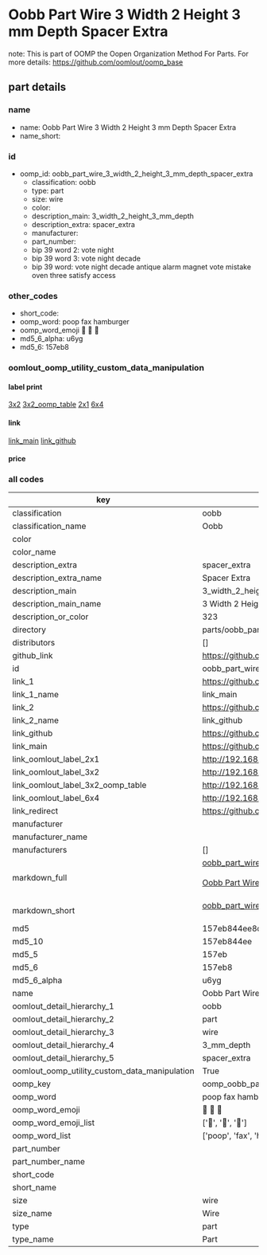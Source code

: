 # Oobb Part Wire 3 Width 2 Height 3 mm Depth Spacer Extra  

note: This is part of OOMP the Oopen Organization Method For Parts. For more details: https://github.com/oomlout/oomp_base

##  part details
  







### name
* name: Oobb Part Wire 3 Width 2 Height 3 mm Depth Spacer Extra
* name_short: 
### id
* oomp_id: oobb_part_wire_3_width_2_height_3_mm_depth_spacer_extra
  * classification: oobb
  * type: part
  * size: wire
  * color: 
  * description_main: 3_width_2_height_3_mm_depth
  * description_extra: spacer_extra
  * manufacturer: 
  * part_number: 
  * bip 39 word 2: vote night
  * bip 39 word 3: vote night decade
  * bip 39 word: vote night decade antique alarm magnet vote mistake oven three satisfy access

### other_codes
* short_code: 
* oomp_word: poop fax hamburger
* oomp_word_emoji :poop: :fax: :hamburger:
* md5_6_alpha: u6yg
* md5_6: 157eb8






### oomlout_oomp_utility_custom_data_manipulation
#### label print
[3x2](http://192.168.1.245:1112/?label=oomp%20u6yg)
[3x2_oomp_table](http://192.168.1.108:1112/?label=oomp%20u6yg)
[2x1](http://192.168.1.242:1112/?label=oomp%20u6yg)
[6x4](http://192.168.1.55:1112/?label=oomp%20u6yg)    

#### link

[link_main](https://github.com/oomlout/oomlout_oomp_version_1_messy/tree/main/parts/oobb_part_wire_3_width_2_height_3_mm_depth_spacer_extra) [link_github](https://github.com/oomlout/oomlout_oomp_version_1_messy/tree/main/parts/oobb_part_wire_3_width_2_height_3_mm_depth_spacer_extra)                             

#### price







### all codes 
| key | value |  
| --- | --- |  
| classification | oobb |  
| classification_name | Oobb |  
| color |  |  
| color_name |  |  
| description_extra | spacer_extra |  
| description_extra_name | Spacer Extra |  
| description_main | 3_width_2_height_3_mm_depth |  
| description_main_name | 3 Width 2 Height 3 mm Depth |  
| description_or_color | 323 |  
| directory | parts/oobb_part_wire_3_width_2_height_3_mm_depth_spacer_extra |  
| distributors | [] |  
| github_link | https://github.com/oomlout/oomlout_oomp_part_src/tree/main/parts/oobb_part_wire_3_width_2_height_3_mm_depth_spacer_extra |  
| id | oobb_part_wire_3_width_2_height_3_mm_depth_spacer_extra |  
| link_1 | https://github.com/oomlout/oomlout_oomp_version_1_messy/tree/main/parts/oobb_part_wire_3_width_2_height_3_mm_depth_spacer_extra |  
| link_1_name | link_main |  
| link_2 | https://github.com/oomlout/oomlout_oomp_version_1_messy/tree/main/parts/oobb_part_wire_3_width_2_height_3_mm_depth_spacer_extra |  
| link_2_name | link_github |  
| link_github | https://github.com/oomlout/oomlout_oomp_version_1_messy/tree/main/parts/oobb_part_wire_3_width_2_height_3_mm_depth_spacer_extra |  
| link_main | https://github.com/oomlout/oomlout_oomp_version_1_messy/tree/main/parts/oobb_part_wire_3_width_2_height_3_mm_depth_spacer_extra |  
| link_oomlout_label_2x1 | http://192.168.1.242:1112/?label=oomp%20u6yg |  
| link_oomlout_label_3x2 | http://192.168.1.245:1112/?label=oomp%20u6yg |  
| link_oomlout_label_3x2_oomp_table | http://192.168.1.108:1112/?label=oomp%20u6yg |  
| link_oomlout_label_6x4 | http://192.168.1.55:1112/?label=oomp%20u6yg |  
| link_redirect | https://github.com/oomlout/oomlout_oomp_version_1_messy/tree/main/parts/oobb_part_wire_3_width_2_height_3_mm_depth_spacer_extra |  
| manufacturer |  |  
| manufacturer_name |  |  
| manufacturers | [] |  
| markdown_full | [oobb_part_wire_3_width_2_height_3_mm_depth_spacer_extra](none)<br>[](none)<br>[Oobb Part Wire 3 Width 2 Height 3 Mm Depth Spacer Extra](none)<br><br> |  
| markdown_short | [oobb_part_wire_3_width_2_height_3_mm_depth_spacer_extra](none)<br><br> |  
| md5 | 157eb844ee8dfebe1782e09e712567af |  
| md5_10 | 157eb844ee |  
| md5_5 | 157eb |  
| md5_6 | 157eb8 |  
| md5_6_alpha | u6yg |  
| name | Oobb Part Wire 3 Width 2 Height 3 mm Depth Spacer Extra |  
| oomlout_detail_hierarchy_1 | oobb |  
| oomlout_detail_hierarchy_2 | part |  
| oomlout_detail_hierarchy_3 | wire |  
| oomlout_detail_hierarchy_4 | 3_mm_depth |  
| oomlout_detail_hierarchy_5 | spacer_extra |  
| oomlout_oomp_utility_custom_data_manipulation | True |  
| oomp_key | oomp_oobb_part_wire_3_width_2_height_3_mm_depth_spacer_extra |  
| oomp_word | poop fax hamburger |  
| oomp_word_emoji | :poop: :fax: :hamburger: |  
| oomp_word_emoji_list | [':poop:', ':fax:', ':hamburger:'] |  
| oomp_word_list | ['poop', 'fax', 'hamburger'] |  
| part_number |  |  
| part_number_name |  |  
| short_code |  |  
| short_name |  |  
| size | wire |  
| size_name | Wire |  
| type | part |  
| type_name | Part |  
